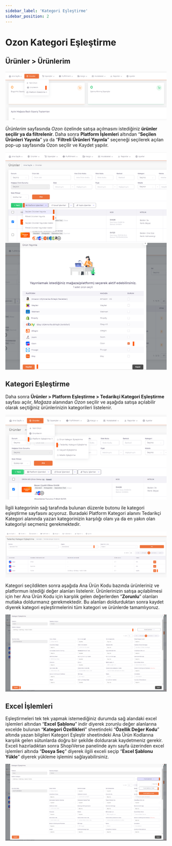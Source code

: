 ```yaml
---
sidebar_label: 'Kategori Eşleştirme'
sidebar_position: 2
---
```



# Ozon Kategori Eşleştirme 

## Ürünler > Ürünlerim

![OzonMyProducts](../ozon/img/OzonMyProducts.png)

*Ürünlerim* sayfasında *Ozon* özelinde satışa açılmasını istediğiniz **ürünler seçilir ya da filtrelenir**. Daha sonra **Platform İşlemleri** altından “**Seçilen Ürünleri Yayınla**” ya da “**Filtreli Ürünleri Yayınla**” seçeneği seçilerek açılan pop-up sayfasında Ozon seçilir ve Kaydet yapılır. 

![OzonMyProductsSelected](../ozon/img/OzonMyProductsSelected.png)
![OzonMyProductsSelectedVİew](../ozon/img/OzonMyProductsSelectedView.png)

## Kategori Eşleştirme

Daha sonra **Ürünler > Platform Eşleştirme > Tedarikçi Kategori Eşleştirme** sayfası açılır, *Mağaza* alanından *Ozon* seçilir ve aşağıda satışa açılabilir olarak seçtiğiniz ürünlerinizin kategorileri listelenir. 

![OzonMyProductsSelectedVİewCategory](../ozon/img/OzonMyProductsSelectedViewCategory.png)

İlgili kategorinin sağ tarafında bulunan düzenle butonu ile kategori eşleştirme sayfasını açıyoruz. Buradaki Platform Kategori alanını Tedarikçi Kategori alanında yazan kategorinizin karşılığı olanı ya da en yakın olan kategoriyi seçmeniz gerekmektedir.  

![OzonMyProductsSelectedVİewCtegoryEdit](../ozon/img/OzonMyProductsSelectedViewCategoryEdit.png)

Kategori seçildikten sonra aşağıda Ana Ürün Kodu bazında ürünleriniz ve platformun istediği değer alanları listelenir. Ürünlerinizin satışa açılabilmesi için her Ana Ürün Kodu için karşılık gelen değerlerden “**Zorunlu**” olanları mutlaka doldurmanız gerekmektedir. Bu alanları doldurduktan sonra kaydet diyerek kategori eşleştirmelerini tüm kategori ve ürünlerde tamamlıyoruz. 

![OzonMyProductsSelectedVİewCategoryEditSave](../ozon/img/OzonMyProductsSelectedViewCategoryEditSave.png)

## Excel İşlemleri
Eşleştirmeleri tek tek yapmak istemediğiniz durumda sağ alandaki excel işlemleri altından “**Excel Şablonu**” indir diyerek zorunlu değer alanlarına excelde bulunan “**Kategori Özellikleri**” sheetindeki “**Özellik Değer Kodu**” altında yazan bilgileri Kategori Eşleştir sheetindeki Ana Ürün Kodlarına karşılık gelen sütunlarda doğru bir şekilde doldurarak kaydetmeniz gerekir. Exceli hazırladıktan sonra ShopiVerse panelinde aynı sayfa üzerinden excel işlemleri altında “**Dosya Seç**” diyerek ilgili exceli seçip “**Excel Şablonu Yükle**” diyerek yükleme işlemini sağlayabilirsiniz.

![OzonMyProductsSelectedVİewCategorySaveExcel](../ozon/img/OzonMyProductsSelectedViewCategoryEditSaveExcel.png)



